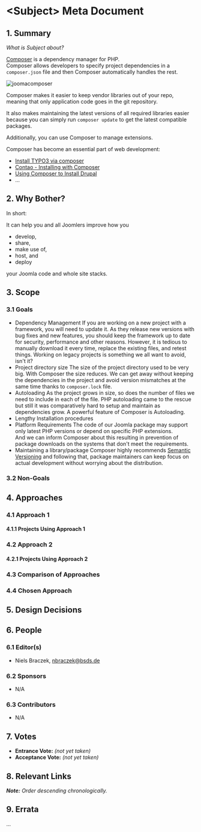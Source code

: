 # \<Subject> Meta Document

## 1. Summary

_What is Subject about?_

[Composer](https://getcomposer.org/) is a dependency manager for PHP.  
Composer allows developers to specify project dependencies in a 
`composer.json` file and then Composer automatically handles the rest.  

![joomacomposer](https://user-images.githubusercontent.com/9974686/73594821-2de60a80-4512-11ea-8e97-91e28b66ba12.png)

Composer makes it easier to keep vendor libraries out of your repo, 
meaning that only application code goes in the git repository.  

It also makes maintaining the latest versions of all required libraries 
easier because you can simply run `composer update` to get the latest 
compatible packages.  

Additionally, you can use Composer to manage extensions.  

Composer has become an essential part of web development:
- [Install TYPO3 via composer](https://docs.typo3.org/m/typo3/guide-installation/master/en-us/QuickInstall/Composer/Index.html)  
- [Contao - Installing with Composer](https://docs.contao.org/books/manual/current/en/01-installation/installing-contao.html#installing-with-composer)
- [Using Composer to Install Drupal](https://www.drupal.org/docs/develop/using-composer/using-composer-to-install-drupal-and-manage-dependencies)
- ...


## 2. Why Bother?

In short:  

It can help you and all Joomlers improve how you  

- develop, 
- share, 
- make use of, 
- host, 
and 
- deploy  

your Joomla code and whole site stacks.

## 3. Scope

### 3.1 Goals

- Dependency Management
If you are working on a new project with a framework, you will need 
to update it. As they release new versions with bug fixes and new features, 
you should keep the framework up to date for security, performance and other 
reasons. However, it is tedious to manually download it every time, 
replace the existing files, and retest things. 
Working on legacy projects is something we all want to avoid, isn't it?
- Project directory size
The size of the project directory used to be very big. With Composer the 
size reduces. We can get away without keeping the dependencies in 
the project and avoid version mismatches at the same time 
thanks to `composer.lock` file.
- Autoloading
As the project grows in size, so does the number of files we need to include 
in each of the file. PHP autoloading came to the rescue but still it 
was comparatively hard to setup and maintain as dependencies grow. 
A powerful feature of Composer is Autoloading.
- Lengthy Installation procedures
- Platform Requirements
The code of our  Joomla package may support only latest PHP versions 
or depend on specific PHP extensions.    
And we can inform Composer about this resulting in prevention 
of package downloads on the systems that don't meet the requirements.
- Maintaining a library/package
Composer highly recommends [Semantic Versioning](https://semver.org/spec/v2.0.0.html) and following that, 
package maintainers can keep focus on actual development without 
worrying about the distribution.

### 3.2 Non-Goals

## 4. Approaches

### 4.1 Approach 1

#### 4.1.1 Projects Using Approach 1

### 4.2 Approach 2

#### 4.2.1 Projects Using Approach 2

### 4.3 Comparison of Approaches

### 4.4 Chosen Approach

## 5. Design Decisions

## 6. People

### 6.1 Editor(s)

* Niels Braczek, <nbraczek@bsds.de>

### 6.2 Sponsors

* N/A

### 6.3 Contributors

* N/A

## 7. Votes

* **Entrance Vote:** _(not yet taken)_
* **Acceptance Vote:** _(not yet taken)_

## 8. Relevant Links

_**Note:** Order descending chronologically._

## 9. Errata

...
